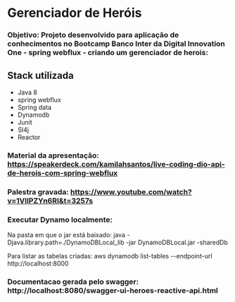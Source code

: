 # Gerenciador de Heróis

### Objetivo: Projeto desenvolvido para aplicação de conhecimentos no Bootcamp Banco Inter da Digital Innovation One - spring webflux - criando um gerenciador de herois:

## Stack utilizada
  * Java 8
  * spring webflux
  * Spring data
  * Dynamodb
  * Junit
  * Sl4j
  * Reactor
  
### Material da apresentação: https://speakerdeck.com/kamilahsantos/live-coding-dio-api-de-herois-com-spring-webflux

### Palestra gravada: https://www.youtube.com/watch?v=1VllPZYn6RI&t=3257s

### Executar Dynamo localmente: 

Na pasta em que o jar está baixado: java -Djava.library.path=./DynamoDBLocal_lib -jar DynamoDBLocal.jar -sharedDb
 
Para listar as tabelas criadas:  aws dynamodb list-tables --endpoint-url http://localhost:8000

### Documentacao gerada pelo swagger: http://localhost:8080/swagger-ui-heroes-reactive-api.html
